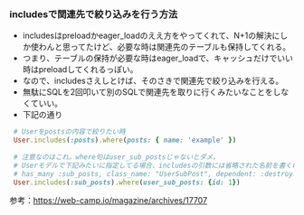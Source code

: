 ### includesで関連先で絞り込みを行う方法
- includesはpreloadかeager_loadのええ方をやってくれて、N+1の解決にしか使わんと思ってたけど、必要な時は関連先のテーブルも保持してくれる。
- つまり、テーブルの保持が必要な時はeager_loadで、キャッシュだけでいい時はpreloadしてくれるっぽい。
- なので、includesさえしとけば、そのさきで関連先で絞り込みを行える。
- 無駄にSQLを2回叩いて別のSQLで関連先を取りに行くみたいなことをしなくていい。
- 下記の通り
```ruby
 # Userをpostsの内容で絞りたい時 
 User.includes(:posts).where(posts: { name: 'example' })
 
 # 注意なのはこれ。where句はuser_sub_postsじゃないとダメ。
 # Userモデルで下記みたいに指定してる場合、includesの引数には省略された名前を書くけど、where句にはモデルの正式名称を書かないと反応しないので注意 
 # has_many :sub_posts, class_name: "UserSubPost", dependent: :destroy 
 User.includes(:sub_posts).where(user_sub_posts: {id: 1}) 

```

参考：https://web-camp.io/magazine/archives/17707
